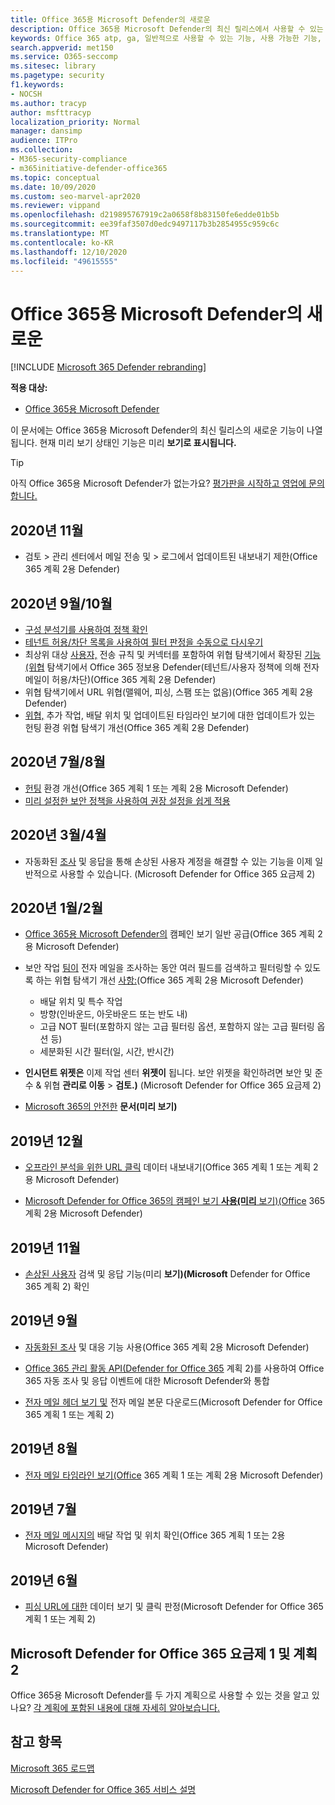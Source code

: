 ```yaml
---
title: Office 365용 Microsoft Defender의 새로운
description: Office 365용 Microsoft Defender의 최신 릴리스에서 사용할 수 있는 새로운 기능에 대해 자세히 알아보습니다.
keywords: Office 365 atp, ga, 일반적으로 사용할 수 있는 기능, 사용 가능한 기능, 새로운 기능의 새로운 기능
search.appverid: met150
ms.service: O365-seccomp
ms.sitesec: library
ms.pagetype: security
f1.keywords:
- NOCSH
ms.author: tracyp
author: msfttracyp
localization_priority: Normal
manager: dansimp
audience: ITPro
ms.collection:
- M365-security-compliance
- m365initiative-defender-office365
ms.topic: conceptual
ms.date: 10/09/2020
ms.custom: seo-marvel-apr2020
ms.reviewer: vippand
ms.openlocfilehash: d219895767919c2a0658f8b83150fe6edde01b5b
ms.sourcegitcommit: ee39faf3507d0edc9497117b3b2854955c959c6c
ms.translationtype: MT
ms.contentlocale: ko-KR
ms.lasthandoff: 12/10/2020
ms.locfileid: "49615555"
---
```

# <a name="whats-new-in-microsoft-defender-for-office-365"></a>Office 365용 Microsoft Defender의 새로운

[!INCLUDE [Microsoft 365 Defender rebranding](../includes/microsoft-defender-for-office.md)]


**적용 대상:**

- [Office 365용 Microsoft Defender](office-365-atp.md)

이 문서에는 Office 365용 Microsoft Defender의 최신 릴리스의 새로운 기능이 나열됩니다. 현재 미리 보기 상태인 기능은 미리 **보기로 표시됩니다.**

> [!TIP]
> 아직 Office 365용 Microsoft Defender가 없는가요? [평가판을 시작하고 영업에 문의합니다.](https://go.microsoft.com/fwlink/p/?LinkId=518644)

## <a name="november-2020"></a>2020년 11월

- 검토 > 관리 센터에서 메일 전송 및 > 로그에서 업데이트된 내보내기 제한(Office 365 계획 2용 Defender)

## <a name="septemberoctober-2020"></a>2020년 9월/10월

- [구성 분석기를 사용하여 정책 확인](configuration-analyzer-for-security-policies.md)
- [테넌트 허용/차단 목록을 사용하여 필터 판정을 수동으로 다시우기](tenant-allow-block-list.md)
- 최상위 대상 [사용자,](threat-explorer.md#new-features-in-threat-explorer-and-real-time-detections) 전송 규칙 및 커넥터를 포함하여 위협 탐색기에서 확장된 [기능(위협](threat-explorer.md) 탐색기에서 Office 365 정보용 Defender(테넌트/사용자 정책에 의해 전자 메일이 허용/차단)(Office 365 계획 2용 Defender)
- 위협 탐색기에서 [](threat-explorer.md#threats-in-urls) URL 위협(맬웨어, 피싱, 스팸 또는 없음)(Office 365 계획 2용 Defender)
- [위협,](threat-explorer.md#improvements-to-threat-hunting-experience-upcoming) 추가 작업, 배달 위치 및 업데이트된 타임라인 보기에 대한 업데이트가 있는 헌팅 환경 위협 탐색기 개선(Office 365 계획 2용 Defender)

## <a name="julyaugust-2020"></a>2020년 7월/8월

- [헌팅](threat-explorer.md#experience-improvements-to-threat-explorer-and-real-time-detections) 환경 개선(Office 365 계획 1 또는 계획 2용 Microsoft Defender)
- [미리 설정한 보안 정책을 사용하여 권장 설정을 쉽게 적용](preset-security-policies.md)

## <a name="marchapril-2020"></a>2020년 3월/4월

- 자동화된 [조사](address-compromised-users-quickly.md) 및 응답을 통해 손상된 사용자 계정을 해결할 수 있는 기능을 이제 일반적으로 사용할 수 있습니다. (Microsoft Defender for Office 365 요금제 2)

## <a name="januaryfebruary-2020"></a>2020년 1월/2월

- [Office 365용 Microsoft Defender의](campaigns.md) 캠페인 보기 일반 공급(Office 365 계획 2용 Microsoft Defender)
- 보안 작업 [팀이](threat-explorer.md) 전자 메일을 조사하는 동안 여러 필드를 검색하고 필터링할 수 있도록 하는 위협 탐색기 개선 [사항:](investigate-malicious-email-that-was-delivered.md)(Office 365 계획 2용 Microsoft Defender)
  - 배달 위치 및 특수 작업
  - 방향(인바운드, 아웃바운드 또는 반도 내)
  - 고급 NOT 필터(포함하지 않는 고급 필터링 옵션, 포함하지 않는 고급 필터링 옵션 등)
  - 세분화된 시간 필터(일, 시간, 반시간)

- **인시던트 위젯은** 이제 작업 센터 **위젯이** 됩니다. 보안 위젯을 확인하려면 보안 및 준수 & 위협 **관리로 이동** \> **검토.)** (Microsoft Defender for Office 365 요금제 2)

- [Microsoft 365의 안전한](safe-docs.md) **문서(미리 보기)**

## <a name="december-2019"></a>2019년 12월

- [오프라인 분석을 위한 URL 클릭](threat-explorer.md#new-features-in-threat-explorer-and-real-time-detections) 데이터 내보내기(Office 365 계획 1 또는 계획 2용 Microsoft Defender)

- [Microsoft Defender for Office 365의 캠페인 보기 **사용(미리** 보기)(Office](campaigns.md) 365 계획 2용 Microsoft Defender)

## <a name="november-2019"></a>2019년 11월

- [손상된 사용자](address-compromised-users-quickly.md) 검색 및 응답 기능(미리 **보기)(Microsoft** Defender for Office 365 계획 2) 확인

## <a name="september-2019"></a>2019년 9월

- [자동화된 조사](automated-investigation-response-office.md) 및 대응 기능 사용(Office 365 계획 2용 Microsoft Defender)

- [Office 365 관리 활동 API(Defender for Office 365](https://docs.microsoft.com/office/office-365-management-api/office-365-management-activity-api-schema#office-365-advanced-threat-protection-and-threat-investigation-and-response-schema) 계획 2)를 사용하여 Office 365 자동 조사 및 응답 이벤트에 대한 Microsoft Defender와 통합

- [전자 메일 헤더 보기 및](investigate-malicious-email-that-was-delivered.md) 전자 메일 본문 다운로드(Microsoft Defender for Office 365 계획 1 또는 계획 2)

## <a name="august-2019"></a>2019년 8월

- [전자 메일 타임라인 보기(Office](investigate-malicious-email-that-was-delivered.md#view-the-timeline-of-your-email) 365 계획 1 또는 계획 2용 Microsoft Defender)

## <a name="july-2019"></a>2019년 7월

- [전자 메일 메시지의](investigate-malicious-email-that-was-delivered.md#check-the-delivery-action-and-location) 배달 작업 및 위치 확인(Office 365 계획 1 또는 2용 Microsoft Defender)

## <a name="june-2019"></a>2019년 6월

- [피싱 URL에 대한](threat-explorer.md#view-data-about-phishing-urls-and-click-verdict) 데이터 보기 및 클릭 판정(Microsoft Defender for Office 365 계획 1 또는 계획 2)

## <a name="microsoft-defender-for-office-365-plan-1-and-plan-2"></a>Microsoft Defender for Office 365 요금제 1 및 계획 2

Office 365용 Microsoft Defender를 두 가지 계획으로 사용할 수 있는 것을 알고 있나요? [각 계획에 포함된 내용에 대해 자세히 알아보습니다.](office-365-atp.md#microsoft-defender-for-office-365-plan-1-and-plan-2)

## <a name="see-also"></a>참고 항목

[Microsoft 365 로드맵](https://www.microsoft.com/microsoft-365/roadmap)

[Microsoft Defender for Office 365 서비스 설명](https://docs.microsoft.com/office365/servicedescriptions/office-365-advanced-threat-protection-service-description)
